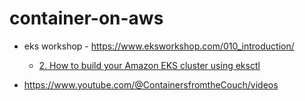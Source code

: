 # container-on-aws


* eks workshop - https://www.eksworkshop.com/010_introduction/

  - [2. How to build your Amazon EKS cluster using eksctl](https://www.youtube.com/watch?v=jGrdVSlIkNQ)



- https://www.youtube.com/@ContainersfromtheCouch/videos

